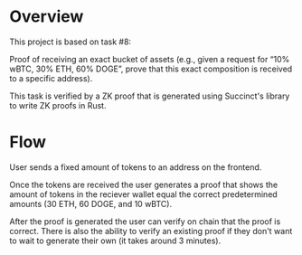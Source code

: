 # Overview

This project is based on task #8:

Proof of receiving an exact bucket of assets (e.g., given a request for “10% wBTC, 30% ETH, 60% DOGE”, prove that this exact composition is received to a specific address).

This task is verified by a ZK proof that is generated using Succinct's library to write ZK proofs in Rust.

# Flow

User sends a fixed amount of tokens to an address on the frontend.

Once the tokens are received the user generates a proof that shows the amount of tokens in the reciever wallet equal the correct predetermined amounts (30 ETH, 60 DOGE, and 10 wBTC).

After the proof is generated the user can verify on chain that the proof is correct. There is also the ability to verify an existing proof if they don't want to wait to generate their own (it takes around 3 minutes).
